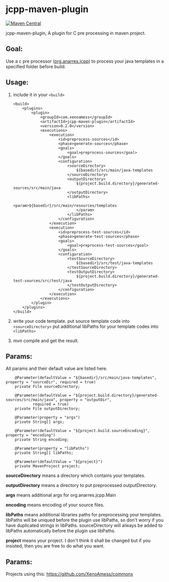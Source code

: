 # jcpp-maven-plugin

[![Maven Central](https://maven-badges.herokuapp.com/maven-central/com.xenoamess/jcpp-maven-plugin/badge.svg)](https://maven-badges.herokuapp.com/maven-central/com.xenoamess/jcpp-maven-plugin)

jcpp-maven-plugin, A plugin for C pre processing in maven project.

## Goal:
Use a c pre processor ([org.anarres.jcpp](https://github.com/shevek/jcpp)) to process your java templates in a specified folder before build.

## Usage:

1. include it in your `<build>`

    ```pom
    <build>
        <plugins>
            <plugin>
                <groupId>com.xenoamess</groupId>
                <artifactId>jcpp-maven-plugin</artifactId>
                <version>0.2.0</version>
                <executions>
                    <execution>
                        <id>preprocess-sources</id>
                        <phase>generate-sources</phase>
                        <goals>
                            <goal>preprocess-sources</goal>
                        </goals>
                        <configuration>
                            <sourceDirectory>
                                ${basedir}/src/main/java-templates
                            </sourceDirectory>
                            <outputDirectory>
                                ${project.build.directory}/generated-sources/src/main/java
                            </outputDirectory>
                            <libPaths>
                                <param>${basedir}/src/main/resources/templates
                                </param>
                            </libPaths>
                        </configuration>
                    </execution>
                    <execution>
                        <id>preprocess-test-sources</id>
                        <phase>generate-test-sources</phase>
                        <goals>
                            <goal>preprocess-test-sources</goal>
                        </goals>
                        <configuration>
                            <testSourceDirectory>
                                ${basedir}/src/test/java-templates
                            </testSourceDirectory>
                            <testOutputDirectory>
                                ${project.build.directory}/generated-test-sources/src/test/java
                            </testOutputDirectory>
                        </configuration>
                    </execution>
                </executions>
            </plugin>
        </plugins>
    </build>
    ```

2. write your code template.
put source template code into `<sourceDirectory>`
put additional libPaths for your template codes into `<libPaths>`

3. mvn compile and get the result.

## Params:

All params and their default value are listed here.
```
    @Parameter(defaultValue = "${basedir}/src/main/java-templates", property = "sourceDir", required = true)
    private File sourceDirectory;

    @Parameter(defaultValue = "${project.build.directory}/generated-sources/src/main/java", property = "outputDir",
            required = true)
    private File outputDirectory;

    @Parameter(property = "args")
    private String[] args;

    @Parameter(defaultValue = "${project.build.sourceEncoding}", property = "encoding")
    private String encoding;

    @Parameter(property = "libPaths")
    private String[] libPaths;
    
    @Parameter(defaultValue = "${project}")
    private MavenProject project;
```

**sourceDirectory** means a directory which contains your templates.

**outputDirectory** means a directory to put preprocessed outputDirectory.

**args** means additional args for org.anarres.jcpp.Main

**encoding** means encoding of your source files.

**libPaths** means additional libraries paths for preprocessing your templates.
libPaths will be uniqued before the plugin use libPaths, so don't worry if you have duplicated strings in libPaths.
sourceDirectory will always be added to libPaths automatically before the plugin use libPaths.

**project** means your project. I don't think it shall be changed but if you insisted, then you are free to do what you want.

## Params:

Projects using this:
https://github.com/XenoAmess/commonx
